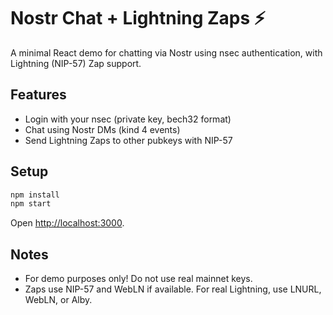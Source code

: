 # Nostr Chat + Lightning Zaps ⚡

A minimal React demo for chatting via Nostr using nsec authentication, with Lightning (NIP-57) Zap support.

## Features

- Login with your nsec (private key, bech32 format)
- Chat using Nostr DMs (kind 4 events)
- Send Lightning Zaps to other pubkeys with NIP-57

## Setup

```bash
npm install
npm start
```

Open [http://localhost:3000](http://localhost:3000).

## Notes

- For demo purposes only! Do not use real mainnet keys.
- Zaps use NIP-57 and WebLN if available. For real Lightning, use LNURL, WebLN, or Alby.